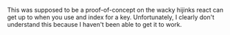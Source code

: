 This was supposed to be a proof-of-concept on the wacky hijinks react can get up to when you use and index for a key. Unfortunately, I clearly don't understand this because I haven't been able to get it to work.